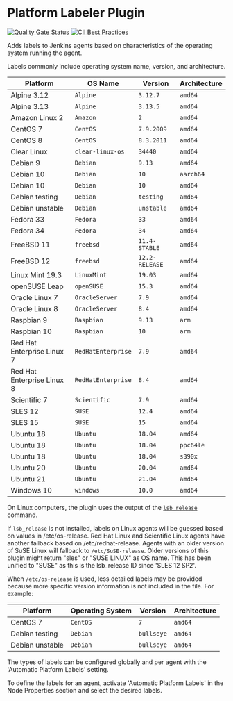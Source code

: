 # Platform Labeler Plugin

[![Quality Gate Status](https://sonarcloud.io/api/project_badges/measure?project=MarkEWaite_platformlabeler-plugin&metric=alert_status)](https://sonarcloud.io/dashboard?id=MarkEWaite_platformlabeler-plugin)
[![CII Best Practices](https://bestpractices.coreinfrastructure.org/projects/3537/badge)](https://bestpractices.coreinfrastructure.org/projects/3537)

Adds labels to Jenkins agents based on characteristics of the operating system running the agent.

Labels commonly include operating system name, version, and architecture.

| Platform                   | OS Name            | Version        | Architecture |
| -------------------------- | ------------------ | -------------- | ------------ |
| Alpine 3.12                | `Alpine`           | `3.12.7`       | `amd64`      |
| Alpine 3.13                | `Alpine`           | `3.13.5`       | `amd64`      |
| Amazon Linux 2             | `Amazon`           | `2`            | `amd64`      |
| CentOS 7                   | `CentOS`           | `7.9.2009`     | `amd64`      |
| CentOS 8                   | `CentOS`           | `8.3.2011`     | `amd64`      |
| Clear Linux                | `clear-linux-os`   | `34440`        | `amd64`      |
| Debian 9                   | `Debian`           | `9.13`         | `amd64`      |
| Debian 10                  | `Debian`           | `10`           | `aarch64`    |
| Debian 10                  | `Debian`           | `10`           | `amd64`      |
| Debian testing             | `Debian`           | `testing`      | `amd64`      |
| Debian unstable            | `Debian`           | `unstable`     | `amd64`      |
| Fedora 33                  | `Fedora`           | `33`           | `amd64`      |
| Fedora 34                  | `Fedora`           | `34`           | `amd64`      |
| FreeBSD 11                 | `freebsd`          | `11.4-STABLE`  | `amd64`      |
| FreeBSD 12                 | `freebsd`          | `12.2-RELEASE` | `amd64`      |
| Linux Mint 19.3            | `LinuxMint`        | `19.03`        | `amd64`      |
| openSUSE Leap              | `openSUSE`         | `15.3`         | `amd64`      |
| Oracle Linux 7             | `OracleServer`     | `7.9`          | `amd64`      |
| Oracle Linux 8             | `OracleServer`     | `8.4`          | `amd64`      |
| Raspbian 9                 | `Raspbian`         | `9.13`         | `arm`        |
| Raspbian 10                | `Raspbian`         | `10`           | `arm`        |
| Red Hat Enterprise Linux 7 | `RedHatEnterprise` | `7.9`          | `amd64`      |
| Red Hat Enterprise Linux 8 | `RedHatEnterprise` | `8.4`          | `amd64`      |
| Scientific 7               | `Scientific`       | `7.9`          | `amd64`      |
| SLES 12                    | `SUSE`             | `12.4`         | `amd64`      |
| SLES 15                    | `SUSE`             | `15`           | `amd64`      |
| Ubuntu 18                  | `Ubuntu`           | `18.04`        | `amd64`      |
| Ubuntu 18                  | `Ubuntu`           | `18.04`        | `ppc64le`    |
| Ubuntu 18                  | `Ubuntu`           | `18.04`        | `s390x`      |
| Ubuntu 20                  | `Ubuntu`           | `20.04`        | `amd64`      |
| Ubuntu 21                  | `Ubuntu`           | `21.04`        | `amd64`      |
| Windows 10                 | `windows`          | `10.0`         | `amd64`      |

On Linux computers, the plugin uses the output of the [`lsb_release`](https://linux.die.net/man/1/lsb_release) command.

If `lsb_release` is not installed, labels on Linux agents will be guessed based on values in /etc/os-release.
Red Hat Linux and Scientific Linux agents have another fallback based on /etc/redhat-release.
Agents with an older version of SuSE Linux will fallback to `/etc/SuSE-release`. Older versions of this plugin might return "sles" or "SUSE LINUX" as OS name.
This has been unified to "SUSE" as this is the lsb_release ID since 'SLES 12 SP2'.

When `/etc/os-release` is used, less detailed labels may be provided because more specific version information is not included in the file.
For example:

| Platform                   | Operating System   | Version        | Architecture |
| -------------------------- | ------------------ | -------------- | ------------ |
| CentOS 7                   | `CentOS`           | `7`            | `amd64`      |
| Debian testing             | `Debian`           | `bullseye`     | `amd64`      |
| Debian unstable            | `Debian`           | `bullseye`     | `amd64`      |

The types of labels can be configured globally and per agent with the 'Automatic Platform Labels' setting.

To define the labels for an agent, activate 'Automatic Platform Labels' in the Node Properties section and select the desired labels.
